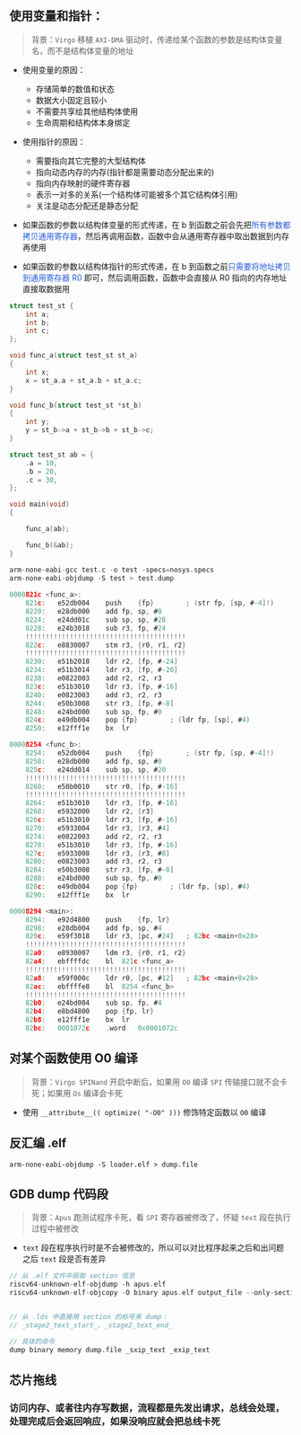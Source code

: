 
## 使用变量和指针：
>  背景：`Virgo` 移植 `AXI-DMA` 驱动时，传递给某个函数的参数是结构体变量名，而不是结构体变量的地址 

- 使用变量的原因：
	- 存储简单的数值和状态
	- 数据大小固定且较小
	- 不需要共享给其他结构体使用
	- 生命周期和结构体本身绑定
- 使用指针的原因：
	- 需要指向其它完整的大型结构体
	- 指向动态内存的内存(指针都是需要动态分配出来的)
	- 指向内存映射的硬件寄存器
	- 表示一对多的关系(一个结构体可能被多个其它结构体引用)
	- 关注是动态分配还是静态分配

- 如果函数的参数以结构体变量的形式传递，在 b 到函数之前会先把<font color="#245bdb">所有参数都拷贝通用寄存器</font>，然后再调用函数，函数中会从通用寄存器中取出数据到内存再使用
- 如果函数的参数以结构体指针的形式传递，在 b 到函数之前<font color="#245bdb">只需要将地址拷贝到通用寄存器 R0</font> 即可，然后调用函数，函数中会直接从 R0 指向的内存地址直接取数据用

```c
struct test_st {
	int a;
	int b;
	int c;
};

void func_a(struct test_st st_a)
{
	int x;
	x = st_a.a + st_a.b + st_a.c;
}

void func_b(struct test_st *st_b)
{
	int y;
	y = st_b->a + st_b->b + st_b->c;
}

struct test_st ab = {
	.a = 10,
	.b = 20,
	.c = 30,
};

void main(void)
{

	func_a(ab);

	func_b(&ab);
}

arm-none-eabi-gcc test.c -o test -specs=nosys.specs
arm-none-eabi-objdump -S test > test.dump
    
0000821c <func_a>:
    821c:	e52db004 	push	{fp}		; (str fp, [sp, #-4]!)
    8220:	e28db000 	add	fp, sp, #0
    8224:	e24dd01c 	sub	sp, sp, #28
    8228:	e24b3018 	sub	r3, fp, #24
    !!!!!!!!!!!!!!!!!!!!!!!!!!!!!!!!!!!!!!!!
    822c:	e8830007 	stm	r3, {r0, r1, r2}
    !!!!!!!!!!!!!!!!!!!!!!!!!!!!!!!!!!!!!!!!
    8230:	e51b2018 	ldr	r2, [fp, #-24]
    8234:	e51b3014 	ldr	r3, [fp, #-20]
    8238:	e0822003 	add	r2, r2, r3
    823c:	e51b3010 	ldr	r3, [fp, #-16]
    8240:	e0823003 	add	r3, r2, r3
    8244:	e50b3008 	str	r3, [fp, #-8]
    8248:	e24bd000 	sub	sp, fp, #0
    824c:	e49db004 	pop	{fp}		; (ldr fp, [sp], #4)
    8250:	e12fff1e 	bx	lr

00008254 <func_b>:
    8254:	e52db004 	push	{fp}		; (str fp, [sp, #-4]!)
    8258:	e28db000 	add	fp, sp, #0
    825c:	e24dd014 	sub	sp, sp, #20
    !!!!!!!!!!!!!!!!!!!!!!!!!!!!!!!!!!!!!!!!
    8260:	e50b0010 	str	r0, [fp, #-16]
    !!!!!!!!!!!!!!!!!!!!!!!!!!!!!!!!!!!!!!!!
    8264:	e51b3010 	ldr	r3, [fp, #-16]
    8268:	e5932000 	ldr	r2, [r3]
    826c:	e51b3010 	ldr	r3, [fp, #-16]
    8270:	e5933004 	ldr	r3, [r3, #4]
    8274:	e0822003 	add	r2, r2, r3
    8278:	e51b3010 	ldr	r3, [fp, #-16]
    827c:	e5933008 	ldr	r3, [r3, #8]
    8280:	e0823003 	add	r3, r2, r3
    8284:	e50b3008 	str	r3, [fp, #-8]
    8288:	e24bd000 	sub	sp, fp, #0
    828c:	e49db004 	pop	{fp}		; (ldr fp, [sp], #4)
    8290:	e12fff1e 	bx	lr

00008294 <main>:
    8294:	e92d4800 	push	{fp, lr}
    8298:	e28db004 	add	fp, sp, #4
    829c:	e59f3018 	ldr	r3, [pc, #24]	; 82bc <main+0x28>
    !!!!!!!!!!!!!!!!!!!!!!!!!!!!!!!!!!!!!!!!
    82a0:	e8930007 	ldm	r3, {r0, r1, r2}
    82a4:	ebffffdc 	bl	821c <func_a>
    !!!!!!!!!!!!!!!!!!!!!!!!!!!!!!!!!!!!!!!!
    82a8:	e59f000c 	ldr	r0, [pc, #12]	; 82bc <main+0x28>
    82ac:	ebffffe8 	bl	8254 <func_b>
    !!!!!!!!!!!!!!!!!!!!!!!!!!!!!!!!!!!!!!!!
    82b0:	e24bd004 	sub	sp, fp, #4
    82b4:	e8bd4800 	pop	{fp, lr}
    82b8:	e12fff1e 	bx	lr
    82bc:	0001072c 	.word	0x0001072c

```




## 对某个函数使用 O0 编译 
> 背景：`Virgo SPINand` 开启中断后，如果用 `O0` 编译 `SPI` 传输接口就不会卡死；如果用 `Os` 编译会卡死

- 使用 `__attribute__(( optimize( "-O0" )))` 修饰特定函数以 `O0` 编译 





## 反汇编 .elf
`arm-none-eabi-objdump -S loader.elf > dump.file`





## GDB dump 代码段 
> 背景：`Apus` 跑测试程序卡死，看 `SPI` 寄存器被修改了，怀疑 ` text ` 段在执行过程中被修改 

- `text` 段在程序执行时是不会被修改的，所以可以对比程序起来之后和出问题之后 `text` 段是否有差异 

```c
// 从 .elf 文件中获取 section 信息
riscv64-unknown-elf-objdump -h apus.elf 
riscv64-unknown-elf-objcopy -O binary apus.elf output_file --only-section .dump_section


// 从 .lds 中直接用 section 的标号来 dump：
// _stage2_text_start_、_stage2_text_end_

// 具体的命令
dump binary memory dump.file _sxip_text _exip_text
```



## 芯片拖线

### 访问内存、或者往内存写数据，流程都是先发出请求，总线会处理，处理完成后会返回响应，如果没响应就会把总线卡死 
